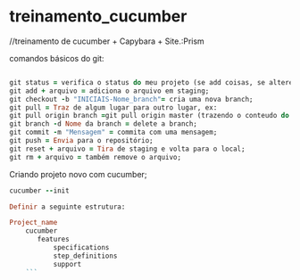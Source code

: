 # treinamento_cucumber
//treinamento de cucumber + Capybara + Site.:Prism

comandos básicos do git:

```ruby

git status = verifica o status do meu projeto (se add coisas, se alterei coisas, se removi coisa);
git add + arquivo = adiciona o arquivo em staging;
git checkout -b "INICIAIS-Nome_branch"= cria uma nova branch;
git pull = Traz de algum lugar para outro lugar, ex:
git pull origin branch =git pull origin master (trazendo o conteudo do branch master para minha branch local);
git branch -d Nome da branch = delete a branch;
git commit -m "Mensagem" = commita com uma mensagem;
git push = Envia para o repositório;
git reset + arquivo = Tira de staging e volta para o local;
git rm + arquivo = também remove o arquivo;
```
Criando projeto novo com cucumber;

``` ruby
cucumber --init

Definir a seguinte estrutura:

Project_name
    cucumber
       features
           specifications
           step_definitions
           support
    ```

